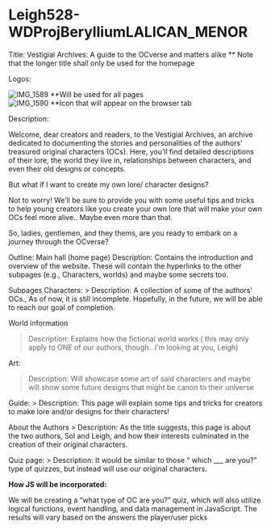 # Leigh528-WDProjBerylliumLALICAN_MENOR
Title: Vestigial Archives: A guide to the OCverse and matters alike 
** Note that the longer title shall only be used for the homepage

Logos:


![IMG_1589](https://github.com/user-attachments/assets/7c0df884-ef1b-4145-b431-ca67c1f2a06e)
                                **Will be used for all pages   
![IMG_1590](https://github.com/user-attachments/assets/3b00e723-f4bf-49f9-813c-dba3d70fd311)
                           **Icon that will appear on the browser tab


Description:

Welcome, dear creators and readers, to the Vestigial Archives, an archive dedicated to documenting the stories and personalities of the authors’ treasured original characters (OCs). Here, you’ll find detailed descriptions of their lore, the world they live in, relationships between characters, and even their old designs or concepts.

But what if I want to create my own lore/ character designs?

Not to worry! We’ll be sure to provide you with some useful tips and tricks to help young creators like you create your own lore that will make your own OCs feel more alive.. Maybe even more than that.

So, ladies, gentlemen, and they thems, are you ready to embark on a journey through the OCverse?

Outline:
Main hall (home page)
Description: Contains the introduction and overview of the website. These will contain the hyperlinks to the other subpages (e.g., Characters, worlds) and maybe some secrets too. 

Subpages 
Characters: 
                         > Description: A collection of some of the authors' OCs., As of now, it is still incomplete. Hopefully, in the future, we will be able to reach our goal of completion.  

World information
 > Description:  Explains how the fictional world works ( this may only apply to ONE of our authors, though.. I’m looking at you, Leigh)

Art:
 > Description: Will showcase some art of said characters and maybe will show some future designs that might be canon to their universe

Guide: 
		  > Description: This page will explain some tips and tricks for creators to make lore and/or designs for their characters!

About the Authors
		 > Description: As the title suggests, this page is about the two authors, Sol and Leigh, and how their interests culminated in the creation of their original characters.

Quiz page:
 		 > Description: It would be similar to those “ which ___ are you?” type of quizzes, but instead will use our original characters. 



<b>How JS will be incorporated:</b>

 We will be creating a “what type of OC are you?” quiz, which will also utilize logical functions, event handling, and data management in JavaScript. The results will vary based on the answers the player/user picks







